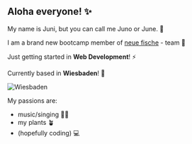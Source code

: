 ## Aloha everyone! ✨


My name is Juni, but you can call me Juno or June. 🍒

I am a brand new bootcamp member of [neue fische](https://www.neuefische.de/) - team :whale:

Just getting started in **Web Development**! ⚡

Currently based in **Wiesbaden**! :round_pushpin:

![Wiesbaden](https://images.unsplash.com/photo-1603912743224-7f7643c3e25b?ixlib=rb-1.2.1&ixid=MnwxMjA3fDB8MHxwaG90by1wYWdlfHx8fGVufDB8fHx8&auto=format&fit=crop&w=200&q=80)


My passions are:

* music/singing 🎹🎤
* my plants 🪴
* (hopefully coding) 💻

<!--
**KoJuni/KoJuni** is a ✨ _special_ ✨ repository because its `README.md` (this file) appears on your GitHub profile.

Here are some ideas to get you started:

- 🔭 I’m currently working on ...
- 🌱 I’m currently learning ...
- 👯 I’m looking to collaborate on ...
- 🤔 I’m looking for help with ...
- 💬 Ask me about ...
- 📫 How to reach me: ...
- 😄 Pronouns: ...
- ⚡ Fun fact: ...
-->
